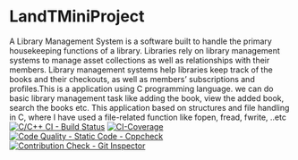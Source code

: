 # LandTMiniProject
A Library Management System is a software built to handle the primary housekeeping functions of a library. Libraries rely on library management systems to manage asset collections as well as relationships with their members. Library management systems help libraries keep track of the books and their checkouts, as well as members’ subscriptions and profiles.This is a application using C programming language. we can do basic library management task like adding the book, view the added book, search the books etc. This application based on structures and file handling in C, where I have used a file-related function like fopen, fread, fwrite, ..etc
[![C/C++ CI - Build Status](https://github.com/Snehasm20/LandTMiniProject/actions/workflows/cpp.yml/badge.svg?branch=main)](https://github.com/Snehasm20/LandTMiniProject/actions/workflows/cpp.yml)
[![CI-Coverage](https://github.com/Snehasm20/LandTMiniProject/actions/workflows/code_coverage.yml/badge.svg?branch=main)](https://github.com/Snehasm20/LandTMiniProject/actions/workflows/code_coverage.yml)
[![Code Quality - Static Code - Cppcheck](https://github.com/Snehasm20/LandTMiniProject/actions/workflows/cpp_check.yml/badge.svg?branch=main)](https://github.com/Snehasm20/LandTMiniProject/actions/workflows/cpp_check.yml)
[![Contribution Check - Git Inspector](https://github.com/Snehasm20/LandTMiniProject/actions/workflows/git_inspector.yml/badge.svg?branch=main)](https://github.com/Snehasm20/LandTMiniProject/actions/workflows/git_inspector.yml)
